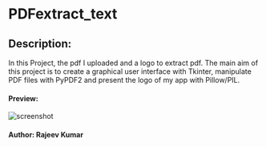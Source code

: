 
# PDFextract_text

## Description:

In this Project, the pdf I uploaded and a logo to extract pdf. The main aim of this project is to create 
a graphical user interface with Tkinter, manipulate PDF files with PyPDF2 and present the logo of my app with Pillow/PIL.





#### Preview:

![screenshot](https://user-images.githubusercontent.com/32107652/100146136-497a2300-2e4e-11eb-999c-36c03ab0ecfb.jpg)




#### Author: Rajeev Kumar

